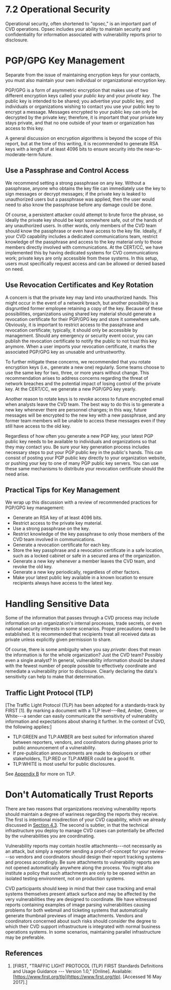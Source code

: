 # 7.2 Operational Security 

Operational security, often shortened to "opsec," is an important part
of CVD operations. Opsec includes your ability to maintain security and
confidentiality for information associated with vulnerability reports
prior to disclosure.

# PGP/GPG Key Management
Separate from the issue of maintaining encryption keys for your
contacts, you must also maintain your own individual or organizational
encryption key.

PGP/GPG is a form of asymmetric encryption that makes use of two
different encryption keys called your *public key* and your *private
key*. The public key is intended to be shared; you advertise your public
key, and individuals or organizations wishing to contact you use your
public key to encrypt a message. Messages encrypted to your public key
can only be decrypted by the private key; therefore, it is important
that your private key stays private, and that no one outside of your
team or organization has access to this key.


A general discussion on encryption algorithms is beyond the scope of
this report, but at the time of this writing, it is recommended to
generate RSA keys with a length of at least 4096 bits to ensure security
into the near-to-moderate-term future.

## Use a Passphrase and Control Access
We recommend setting a strong passphrase on any key. Without a
passphrase, anyone who obtains the key file can immediately use the key
to sign messages or decrypt messages; if the private key is leaked to
unauthorized users but a passphrase was applied, then the user would
need to also know the passphrase before any damage could be done.

Of course, a persistent attacker could attempt to brute force the
phrase, so ideally the private key should be kept somewhere safe, out of
the hands of any unauthorized users. In other words, only members of the
CVD team should know the passphrase or even have access to the key file.
Ideally, if your CVD capability includes a dedicated communications
team, restrict knowledge of the passphrase and access to the key
material only to those members directly involved with communications. At
the CERT/CC, we have implemented this by having dedicated systems for
CVD communications work; private keys are only accessible from these
systems. In this setup, users must specifically request access and can
be allowed or denied based on need.

## Use Revocation Certificates and Key Rotation
A concern is that the private key may land into unauthorized hands. This
might occur in the event of a network breach, but another possibility is
a disgruntled former employee retaining a copy of the key. Because of
these possibilities, organizations using shared key material should
generate a revocation certificate for their PGP/GPG key and store it
somewhere safe. Obviously, it is important to restrict access to the
passphrase and revocation certificate; typically, it should only be
accessible by management. Should any emergency or security event occur,
you can publish the revocation certificate to notify the public to not
trust this key anymore. When a user imports your revocation certificate,
it marks the associated PGP/GPG key as unusable and untrustworthy.

To further mitigate these concerns, we recommended that you rotate
encryption keys (i.e., generate a new one) regularly. Some teams choose
to use the same key for two, three, or more years without change. This
recommendation arises to address concerns regarding the threat of
network breaches and the potential impact of losing control of the
private key. At the CERT/CC, we generate a new PGP/GPG key yearly.

Another reason to rotate keys is to revoke access to future encrypted
email when analysts leave the CVD team. The best way to do this is to
generate a new key whenever there are personnel changes; in this way,
future messages will be encrypted to the new key with a new passphrase,
and any former team members will be unable to access these messages even
if they still have access to the old key.

Regardless of how often you generate a new PGP key, your latest PGP
public key needs to be available to individuals and organizations so
that they may contact you. Be sure your key generation process includes
necessary steps to put your PGP public key in the public's hands. This
can consist of posting your PGP public key directly to your organization
website, or pushing your key to one of many PGP public key servers. You
can use these same mechanisms to distribute your revocation certificate
should the need arise.

## Practical Tips for Key Management
We wrap up this discussion with a review of recommended practices for
PGP/GPG key management:

-   Generate an RSA key of at least 4096 bits.
-   Restrict access to the private key material.
-   Use a strong passphrase on the key.
-   Restrict knowledge of the key passphrase to only those members of
    the CVD team involved in communications.
-   Generate a revocation certificate for each key.
-   Store the key passphrase and a revocation certificate in a safe
    location, such as a locked cabinet or safe in a secured area of the
    organization.
-   Generate a new key whenever a member leaves the CVD team, and revoke
    the old key.
-   Generate a new key periodically, regardless of other factors.
-   Make your latest public key available in a known location to ensure
    recipients always have access to the latest key.

# Handling Sensitive Data
Some of the information that passes through a CVD process may include
information on an organization's internal processes, trade secrets, or
even national security interests in some scenarios. Proper precautions
need to be established. It is recommended that recipients treat all
received data as private unless explicitly given permission to share.

Of course, there is some ambiguity when you say *private*: does that
mean the information is for the whole organization? Just the CVD team?
Possibly even a single analyst? In general, vulnerability information
should be shared with the fewest number of people possible to
effectively coordinate and remediate a vulnerability prior to
disclosure. Clearly declaring the data's sensitivity can help to make
that determination.

## Traffic Light Protocol (TLP)
[The Traffic Light Protocol (TLP) has been adopted for a standards-track
by FIRST \[1\]. By marking a document with a TLP level---Red, Amber,
Green, or White---a sender can easily communicate the sensitivity of
vulnerability information and expectations about sharing it further. In
the context of CVD, the following
applies:]
-   TLP:GREEN and TLP:AMBER are best suited for information shared
    between reporters, vendors, and coordinators during phases prior to
    public announcement of a vulnerability.
-   If pre-publication announcements are made to deployers or other
    stakeholders, TLP:RED or TLP:AMBER could be a good fit.
-   TLP:WHITE is most useful for public disclosures.

See [Appendix B](Appendix-B---Traffic-Light-Protocol_47677521.md) for
more on TLP.

# Don't Automatically Trust Reports
There are two reasons that organizations receiving vulnerability reports
should maintain a degree of wariness regarding the reports they receive.
The first is intentional misdirection of your CVD capability, which we
already discussed in [Section
4.3](4.3-Validation-and-Triage_47677469.md). The second is subtler, in
that the technical infrastructure you deploy to manage CVD cases can
potentially be affected by the vulnerabilities you are coordinating.

Vulnerability reports may contain hostile attachments---not necessarily
as an attack, but simply a reporter sending a proof-of-concept for your
review---so vendors and coordinators should design their report tracking
systems and process accordingly. Be sure attachments to vulnerability
reports are not opened automatically anywhere along the process. You
might also institute a policy that such attachments are only to be
opened within an isolated testing environment, not on production
systems.

CVD participants should keep in mind that their case tracking and email
systems themselves present attack surface and may be affected by the
very vulnerabilities they are designed to coordinate. We have witnessed
reports containing examples of image parsing vulnerabilities causing
problems for both webmail and ticketing systems that automatically
generate thumbnail previews of image attachments. Vendors and
coordinators concerned about such risks should consider the degree to
which their CVD support infrastructure is integrated with normal
business operations systems. In some scenarios, maintaining parallel
infrastructure may be preferable.




## References
1.  [FIRST, "TRAFFIC LIGHT PROTOCOL (TLP) FIRST Standards Definitions
    and Usage Guidance --- Version 1.0," \[Online\]. Available:
    [https://www.first.org/tlp](https://www.first.org/tlp). \[Accessed 16 May
    2017\].]


